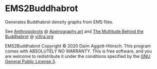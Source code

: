 # EMS2Buddhabrot
 Generates Buddhabrot density graphs from EMS files.

 See [Anthropobrots](http://apeirography.art/en/projects/anthropobrots/) @ [Apeirography.art](http://www.aperography.art/) and [The Multitude Behind the Buddhabrot](https://rxiv.org/pdf/1604.0392v1.pdf) @ [viXra.org](http://rxiv.org/)
 
 EMS2Buddhabrot Copyright © 2020 Daïm Aggott-Hönsch. This program comes with ABSOLUTELY NO WARRANTY.
 This is free software, and you are welcome to redistribute it under the conditions specified by
 the [GNU General Public License 3](https://www.gnu.org/licenses/gpl-3.0).